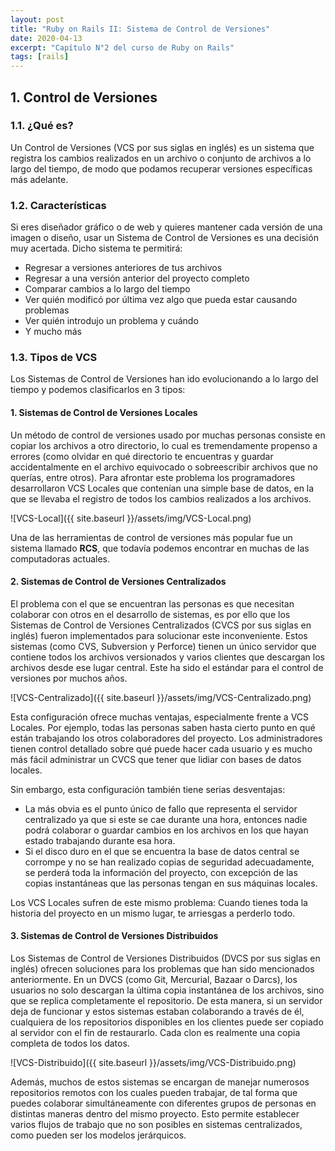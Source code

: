 ```yaml
---
layout: post
title: "Ruby on Rails II: Sistema de Control de Versiones"
date: 2020-04-13
excerpt: "Capítulo N°2 del curso de Ruby on Rails"
tags: [rails]
---
```


## 1. Control de Versiones

### 1.1. ¿Qué es?

Un Control de Versiones (VCS por sus siglas en inglés) es un sistema que registra los cambios realizados en un archivo o conjunto de archivos a lo largo del tiempo, de modo que podamos recuperar versiones específicas más adelante.

### 1.2. Características

Si eres diseñador gráfico o de web y quieres mantener cada versión de una imagen o diseño, usar un Sistema de Control de Versiones es una decisión muy acertada. Dicho sistema te permitirá:

* Regresar a versiones anteriores de tus archivos
* Regresar a una versión anterior del proyecto completo
* Comparar cambios a lo largo del tiempo
* Ver quién modificó por última vez algo que pueda estar causando problemas
* Ver quién introdujo un problema y cuándo
* Y mucho más

### 1.3. Tipos de VCS

Los Sistemas de Control de Versiones han ido evolucionando a lo largo del tiempo y podemos clasificarlos en 3 tipos:

#### 1. **Sistemas de Control de Versiones Locales**

Un método de control de versiones usado por muchas personas consiste en copiar los archivos a otro directorio, lo cual es tremendamente propenso a errores (como olvidar en qué directorio te encuentras y guardar accidentalmente en el archivo equivocado o sobreescribir archivos que no querías, entre otros). Para afrontar este problema los programadores desarrollaron VCS Locales que contenían una simple base de datos, en la que se llevaba el registro de todos los cambios realizados a los archivos.

![VCS-Local]({{ site.baseurl }}/assets/img/VCS-Local.png)

Una de las herramientas de control de versiones más popular fue un sistema llamado **RCS**, que todavía podemos encontrar en muchas de las computadoras actuales.

#### 2. **Sistemas de Control de Versiones Centralizados**

El problema con el que se encuentran las personas es que necesitan colaborar con otros en el desarrollo de sistemas, es por ello que los Sistemas de Control de Versiones Centralizados (CVCS por sus siglas en inglés) fueron implementados para solucionar este inconveniente. Estos sistemas (como CVS, Subversion y Perforce) tienen un único servidor que contiene todos los archivos versionados y varios clientes que descargan los archivos desde ese lugar central. Este ha sido el estándar para el control de versiones por muchos años.

![VCS-Centralizado]({{ site.baseurl }}/assets/img/VCS-Centralizado.png)

Esta configuración ofrece muchas ventajas, especialmente frente a VCS Locales. Por ejemplo, todas las personas saben hasta cierto punto en qué están trabajando los otros colaboradores del proyecto. Los administradores tienen control detallado sobre qué puede hacer cada usuario y es mucho más fácil administrar un CVCS que tener que lidiar con bases de datos locales.

Sin embargo, esta configuración también tiene serias desventajas:
* La más obvia es el punto único de fallo que representa el servidor centralizado ya que si este se cae durante una hora, entonces nadie podrá colaborar o guardar cambios en los archivos en los que hayan estado trabajando durante esa hora.
* Si el disco duro en el que se encuentra la base de datos central se corrompe y no se han realizado copias de seguridad adecuadamente, se perderá toda la información del proyecto, con excepción de las copias instantáneas que las personas tengan en sus máquinas locales.

Los VCS Locales sufren de este mismo problema: Cuando tienes toda la historia del proyecto en un mismo lugar, te arriesgas a perderlo todo.

#### 3. **Sistemas de Control de Versiones Distribuidos**

Los Sistemas de Control de Versiones Distribuidos (DVCS por sus siglas en inglés) ofrecen soluciones para los problemas que han sido mencionados anteriormente. En un DVCS (como Git, Mercurial, Bazaar o Darcs), los usuarios no solo descargan la última copia instantánea de los archivos, sino que se replica completamente el repositorio. De esta manera, si un servidor deja de funcionar y estos sistemas estaban colaborando a través de él, cualquiera de los repositorios disponibles en los clientes puede ser copiado al servidor con el fin de restaurarlo. Cada clon es realmente una copia completa de todos los datos.

![VCS-Distribuido]({{ site.baseurl }}/assets/img/VCS-Distribuido.png)

Además, muchos de estos sistemas se encargan de manejar numerosos repositorios remotos con los cuales pueden trabajar, de tal forma que puedes colaborar simultáneamente con diferentes grupos de personas en distintas maneras dentro del mismo proyecto. Esto permite establecer varios flujos de trabajo que no son posibles en sistemas centralizados, como pueden ser los modelos jerárquicos.
